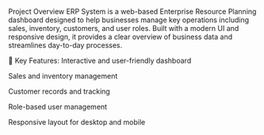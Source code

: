 Project Overview
ERP System is a web-based Enterprise Resource Planning dashboard designed to help businesses manage key operations including sales, inventory, customers, and user roles. Built with a modern UI and responsive design, it provides a clear overview of business data and streamlines day-to-day processes.

🔧 Key Features:
Interactive and user-friendly dashboard

Sales and inventory management

Customer records and tracking

Role-based user management

Responsive layout for desktop and mobile



